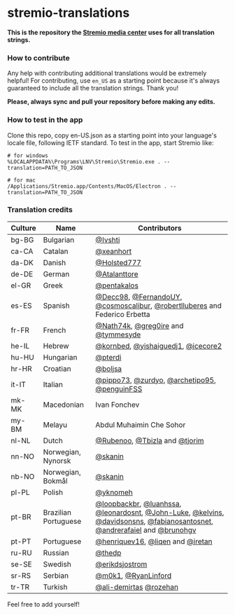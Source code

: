 # stremio-translations

**This is the repository the [Stremio media center](http://www.strem.io) uses
for all translation strings.**

### How to contribute

Any help with contributing additional translations would be extremely helpful!
For contributing, use `en_US` as a starting point because it's always
guaranteed to include all the translation strings.
Thank you!

**Please, always sync and pull your repository before making any edits.**

### How to test in the app

Clone this repo, copy en-US.json as a starting point into your language's
locale file, following IETF standard. To test in the app, start Stremio like:
```
# for windows
%LOCALAPPDATA%\Programs\LNV\Stremio\Stremio.exe . --translation=PATH_TO_JSON

# for mac
/Applications/Stremio.app/Contents/MacOS/Electron . --translation=PATH_TO_JSON
```

### Translation credits

| Culture   | Name                    | Contributors                                                                                                                                                |
|-----------|-------------------------|---------------------------------------------------------------------------------------------------------------------                                        |
| bg-BG     | Bulgarian               | [@Ivshti](https://github.com/Ivshti)                                                                                                                        |
| ca-CA     | Catalan                 | [@xeanhort](https://github.com/xeanhort)                                                                                                                        |
| da-DK     | Danish                  | [@Holsted777](https://github.com/Holsted777)				                                                                                                |
| de-DE     | German                  | [@Atalanttore](https://github.com/Atalanttore)				                                                                                                |
| el-GR     | Greek                   | [@pentakalos](https://github.com/pentakalos)					                                                                                            |
| es-ES     | Spanish                 | [@Decc98](https://github.com/Decc98), [@FernandoUY](https://github.com/FernandoUY), [@cosmoscalibur](https://github.com/cosmoscalibur), [@robertlluberes](https://github.com/robertlluberes) and Federico Erbetta |
| fr-FR     | French                  | [@Nath74k](https://github.com/Nath74k), [@greg0ire](https://github.com/greg0ire) and [@tymmesyde](https://github.com/tymmesyde)			                    |
| he-IL     | Hebrew                  | [@kornbed](https://github.com/kornbed), [@yishaiguedj1](https://github.com/yishaiguedj1), [@icecore2](https://github.com/icecore2)		                                                            |
| hu-HU     | Hungarian               | [@pterdi](https://github.com/pterdi)				                                                                                                        |
| hr-HR     | Croatian                | [@boljsa](https://github.com/boljsa)                                                                                                                        |
| it-IT     | Italian                 | [@pippo73](https://github.com/pippo73), [@zurdyo](https://github.com/zurdyo), [@archetipo95](https://github.com/archetipo95),                                                               [@penguinFSS](https://github.com/penguinFSS) |
| mk-MK     | Macedonian              | Ivan Fonchev				                                                                                                                                |
| my-BM     | Melayu                  | Abdul Muhaimin Che Sohor                                                                                                                                    |
| nl-NL     | Dutch                   | [@Rubenoo](https://github.com/Rubenoo), [@Tbizla](https://github.com/Tbizla) and [@tjorim](https://github.com/tjorim)		                                |
| nn-NO     | Norwegian, Nynorsk      | [@skanin](https://github.com/skanin)				                                                                                                        |
| nb-NO     | Norwegian, Bokmål       | [@skanin](https://github.com/skanin)				                                                                                                        |
| pl-PL     | Polish                  | [@yknomeh](https://github.com/yknomeh)				                                                                                                        |
| pt-BR     | Brazilian Portuguese    | [@loopbackbr](https://github.com/loopbackbr), [@luanhssa](https://github.com/luanhssa), [@leonardosnt](https://github.com/leonardosnt),                                                                                 [@John-Luke](https://github.com/John-Luke), [@kelvins](https://github.com/kelvins), [@davidsonsns](https://github.com/davidsonsns),  [@fabianosantosnet](https://github.com/fabianosantosnet), [@andrerafaiel](https://github.com/andrerafaiel) and [@brunohgv](https://github.com/brunohgv)                                                                                                    |
| pt-PT     | Portuguese              | [@henriquev16](https://github.com/henriquev16), [@liqen](https://github.com/liqen) and [@iretan](https://github.com/iretan)	                                |
| ru-RU     | Russian                 | [@thedp](https://github.com/thedp)					                                                                                                        |
| se-SE     | Swedish                 | [@erikdsjostrom](https://github.com/erikdsjostrom)				                                                                                            |
| sr-RS     | Serbian                 | [@m0k1](https://github.com/m0k1), [@RyanLinford](https://github.com/RyanLinford)                                                                      |
| tr-TR     | Turkish                 | [@ali-demirtas](https://github.com/ali-demirtas) [@rozehan](https://github.com/rozehan)				                                                        |

Feel free to add yourself!
